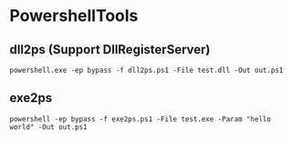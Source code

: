 # PowershellTools

## dll2ps (Support DllRegisterServer)
    powershell.exe -ep bypass -f dll2ps.ps1 -File test.dll -Out out.ps1
  
## exe2ps
    powershell -ep bypass -f exe2ps.ps1 -File test.exe -Param "hello world" -Out out.ps1
